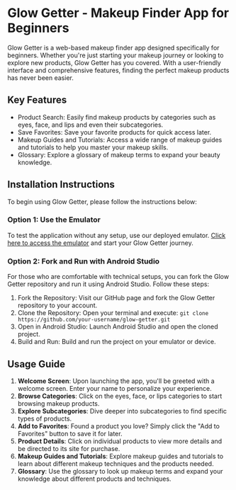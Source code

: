 # Glow Getter - Makeup Finder App for Beginners
Glow Getter is a web-based makeup finder app designed specifically for beginners. Whether you're just starting your makeup journey or looking to explore new products, Glow Getter has you covered. With a user-friendly interface and comprehensive features, finding the perfect makeup products has never been easier.

## Key Features
- Product Search: Easily find makeup products by categories such as eyes, face, and lips and even their subcategories.
- Save Favorites: Save your favorite products for quick access later.
- Makeup Guides and Tutorials: Access a wide range of makeup guides and tutorials to help you master your makeup skills.
- Glossary: Explore a glossary of makeup terms to expand your beauty knowledge.

## Installation Instructions
To begin using Glow Getter, please follow the instructions below:

### Option 1: Use the Emulator
To test the application without any setup, use our deployed emulator. [Click here to access the emulator](https://shorturl.at/mssZA) and start your Glow Getter journey. 

### Option 2: Fork and Run with Android Studio
For those who are comfortable with technical setups, you can fork the Glow Getter repository and run it using Android Studio. Follow these steps:

1. Fork the Repository: Visit our GitHub page and fork the Glow Getter repository to your account.
2. Clone the Repository: Open your terminal and execute: ```git clone https://github.com/your-username/glow-getter.git```
3. Open in Android Studio: Launch Android Studio and open the cloned project.
4. Build and Run: Build and run the project on your emulator or device.

## Usage Guide
1. **Welcome Screen**: Upon launching the app, you'll be greeted with a welcome screen. Enter your name to personalize your experience.
2. **Browse Categories**: Click on the eyes, face, or lips categories to start browsing makeup products.
3. **Explore Subcategories**: Dive deeper into subcategories to find specific types of products.
4. **Add to Favorites**: Found a product you love? Simply click the "Add to Favorites" button to save it for later.
5. **Product Details**: Click on individual products to view more details and be directed to its site for purchase.
6. **Makeup Guides and Tutorials**: Explore makeup guides and tutorials to learn about different makeup techniques and the products needed.
7. **Glossary**: Use the glossary to look up makeup terms and expand your knowledge about different products and techniques.

